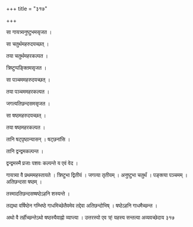 +++
title = "३१७"

+++

 

सा गायत्र्यनुष्टुभमसृजत । 

सा चतुर्थमहरुदयच्छत् । 

तया चतुर्थमहरकल्पत । 

त्रिष्टुप्पङ्क्तिमसृजत । 

सा पञ्चममहरुदयच्छत् । 

तया पञ्चममहरकल्पत । 

जगत्यतिछन्दसमसृजत । 

सा षष्ठमहरुदयच्छत् । 

तया षष्ठमहरकल्पत । 

तानि षट्पृष्ठान्यासन् । षट्छनांसि । 

तानि द्वन्द्वमकल्पन्त । 

द्वन्द्वमस्मै प्रजाः पशवः कल्पन्ते य एवं वेद । 

गायत्र्या वै प्रथममहस्तायते । त्रिष्टुभा द्वितीयं । जगत्या तृतीयम् ।
अनुष्टुभा चतुर्थं । पङ्क्त्या पञ्चमम् । अतिछन्दसा षष्ठम् । 

तस्मादतिछन्दसष्षष्ठेऽहनि शस्यन्ते । 

तद्यथा वर्षिष्ठेन गम्भिष्ठे गाधमिच्छेतैवमेव तद्देवा अतिछन्दोभिष् ।
षष्ठेऽहनि गाधमैच्छन्त । 

अथो वै तर्हीच्छन्तेऽथो षष्ठस्यैवाह्नो व्याप्त्या । उत्तरस्यो एव त्र्\!
यहस्य सन्तत्या अव्यवच्छेदाय ३१७
